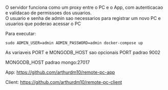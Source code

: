 O servidor funciona como um proxy entre o PC e o App, com autenticacao e validacao de permissoes dos usuarios.  
O usuario e senha de admin sao necessarios para registrar um novo PC e usuarios que poderao acessar o PC

Para executar:

`sudo ADMIN_USER=admin ADMIN_PASSWORD=admin docker-compose up`

As variaveis PORT e MONGODB_HOST sao opcionais
PORT padrao 9002  

MONGODB_HOST padrao mongo:27017

App: https://github.com/arthurdm10/remote-pc-app

Client: https://github.com/arthurdm10/remote-pc-client
